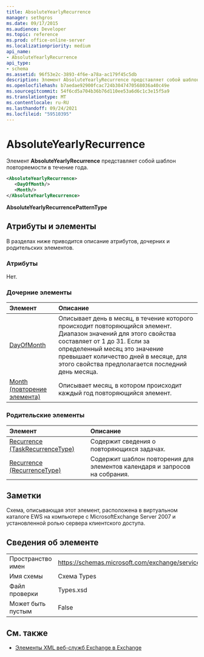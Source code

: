 ```yaml
---
title: AbsoluteYearlyRecurrence
manager: sethgros
ms.date: 09/17/2015
ms.audience: Developer
ms.topic: reference
ms.prod: office-online-server
ms.localizationpriority: medium
api_name:
- AbsoluteYearlyRecurrence
api_type:
- schema
ms.assetid: 96f53e2c-3893-4f6e-a78a-ac179f45c5db
description: Элемент AbsoluteYearlyRecurrence представляет собой шаблон повторяемости в течение года.
ms.openlocfilehash: b7aedae92900fcac724b3047470568036a40c49e
ms.sourcegitcommit: 54f6cd5a704b36b76d110ee53a6d6c1c3e15f5a9
ms.translationtype: MT
ms.contentlocale: ru-RU
ms.lasthandoff: 09/24/2021
ms.locfileid: "59510395"
---
```

# <a name="absoluteyearlyrecurrence"></a>AbsoluteYearlyRecurrence

Элемент **AbsoluteYearlyRecurrence** представляет собой шаблон повторяемости в течение года. 
  
```xml
<AbsoluteYearlyRecurrence>
   <DayOfMonth/>
   <Month/>
</AbsoluteYearlyRecurrence>
```

 **AbsoluteYearlyRecurrencePatternType**
## <a name="attributes-and-elements"></a>Атрибуты и элементы

В разделах ниже приводится описание атрибутов, дочерних и родительских элементов.
  
### <a name="attributes"></a>Атрибуты

Нет.
  
### <a name="child-elements"></a>Дочерние элементы

|**Элемент**|**Описание**|
|:-----|:-----|
|[DayOfMonth](dayofmonth.md) <br/> |Описывает день в месяц, в течение которого происходит повторяющийся элемент. Диапазон значений для этого свойства составляет от 1 до 31. Если за определенный месяц это значение превышает количество дней в месяце, для этого свойства предполагается последний день месяца.  <br/> |
|[Month (повторение элемента)](month-item-recurrence.md) <br/> |Описывает месяц, в котором происходит каждый год повторяющийся элемент.  <br/> |
   
### <a name="parent-elements"></a>Родительские элементы

|**Элемент**|**Описание**|
|:-----|:-----|
|[Recurrence (TaskRecurrenceType)](recurrence-taskrecurrencetype.md) <br/> |Содержит сведения о повторяющихся задачах.  <br/> |
|[Recurrence (RecurrenceType)](recurrence-recurrencetype.md) <br/> |Содержит шаблон повторения для элементов календаря и запросов на собрания.  <br/> |
   
## <a name="remarks"></a>Заметки

Схема, описывающая этот элемент, расположена в виртуальном каталоге EWS на компьютере с MicrosoftExchange Server 2007 и установленной ролью сервера клиентского доступа.
  
## <a name="element-information"></a>Сведения об элементе

|||
|:-----|:-----|
|Пространство имен  <br/> |https://schemas.microsoft.com/exchange/services/2006/types  <br/> |
|Имя схемы  <br/> |Схема Types  <br/> |
|Файл проверки  <br/> |Types.xsd  <br/> |
|Может быть пустым  <br/> |False  <br/> |
   
## <a name="see-also"></a>См. также

- [Элементы XML веб-служб Exchange в Exchange](ews-xml-elements-in-exchange.md)

